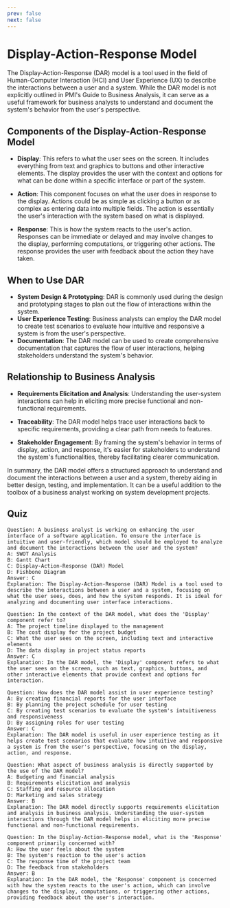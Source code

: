 ```yaml
---
prev: false
next: false
---
```


# Display-Action-Response Model

The Display-Action-Response (DAR) model is a tool used in the field of Human-Computer Interaction (HCI) and User Experience (UX) to describe the interactions between a user and a system. While the DAR model is not explicitly outlined in PMI's Guide to Business Analysis, it can serve as a useful framework for business analysts to understand and document the system's behavior from the user's perspective.

## Components of the Display-Action-Response Model

- **Display**: This refers to what the user sees on the screen. It includes everything from text and graphics to buttons and other interactive elements. The display provides the user with the context and options for what can be done within a specific interface or part of the system.

- **Action**: This component focuses on what the user does in response to the display. Actions could be as simple as clicking a button or as complex as entering data into multiple fields. The action is essentially the user's interaction with the system based on what is displayed.

- **Response**: This is how the system reacts to the user's action. Responses can be immediate or delayed and may involve changes to the display, performing computations, or triggering other actions. The response provides the user with feedback about the action they have taken.

## When to Use DAR

- **System Design & Prototyping**: DAR is commonly used during the design and prototyping stages to plan out the flow of interactions within the system.
- **User Experience Testing**: Business analysts can employ the DAR model to create test scenarios to evaluate how intuitive and responsive a system is from the user's perspective.
- **Documentation**: The DAR model can be used to create comprehensive documentation that captures the flow of user interactions, helping stakeholders understand the system's behavior.

## Relationship to Business Analysis

- **Requirements Elicitation and Analysis**: Understanding the user-system interactions can help in eliciting more precise functional and non-functional requirements.
- **Traceability**: The DAR model helps trace user interactions back to specific requirements, providing a clear path from needs to features.

- **Stakeholder Engagement**: By framing the system's behavior in terms of display, action, and response, it's easier for stakeholders to understand the system's functionalities, thereby facilitating clearer communication.

In summary, the DAR model offers a structured approach to understand and document the interactions between a user and a system, thereby aiding in better design, testing, and implementation. It can be a useful addition to the toolbox of a business analyst working on system development projects.

## Quiz

```quiz
Question: A business analyst is working on enhancing the user interface of a software application. To ensure the interface is intuitive and user-friendly, which model should be employed to analyze and document the interactions between the user and the system?
A: SWOT Analysis
B: Gantt Chart
C: Display-Action-Response (DAR) Model
D: Fishbone Diagram
Answer: C
Explanation: The Display-Action-Response (DAR) Model is a tool used to describe the interactions between a user and a system, focusing on what the user sees, does, and how the system responds. It is ideal for analyzing and documenting user interface interactions.

Question: In the context of the DAR model, what does the 'Display' component refer to?
A: The project timeline displayed to the management
B: The cost display for the project budget
C: What the user sees on the screen, including text and interactive elements
D: The data display in project status reports
Answer: C
Explanation: In the DAR model, the 'Display' component refers to what the user sees on the screen, such as text, graphics, buttons, and other interactive elements that provide context and options for interaction.

Question: How does the DAR model assist in user experience testing?
A: By creating financial reports for the user interface
B: By planning the project schedule for user testing
C: By creating test scenarios to evaluate the system's intuitiveness and responsiveness
D: By assigning roles for user testing
Answer: C
Explanation: The DAR model is useful in user experience testing as it helps create test scenarios that evaluate how intuitive and responsive a system is from the user's perspective, focusing on the display, action, and response.

Question: What aspect of business analysis is directly supported by the use of the DAR model?
A: Budgeting and financial analysis
B: Requirements elicitation and analysis
C: Staffing and resource allocation
D: Marketing and sales strategy
Answer: B
Explanation: The DAR model directly supports requirements elicitation and analysis in business analysis. Understanding the user-system interactions through the DAR model helps in eliciting more precise functional and non-functional requirements.

Question: In the Display-Action-Response model, what is the 'Response' component primarily concerned with?
A: How the user feels about the system
B: The system's reaction to the user's action
C: The response time of the project team
D: The feedback from stakeholders
Answer: B
Explanation: In the DAR model, the 'Response' component is concerned with how the system reacts to the user's action, which can involve changes to the display, computations, or triggering other actions, providing feedback about the user's interaction.
```

